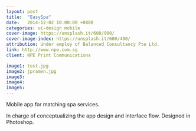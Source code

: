 ```yaml
---
layout: post
title:  "EasySpa"
date:   2014-12-02 10:00:00 +0800
categories: ui-design mobile
cover-image: https://unsplash.it/600/900/
cover-image-index: https://unsplash.it/600/400/
attribution: Under employ of Balanced Consultancy Pte Ltd.
link: http://www.npe.com.sg
client: NPE Print Communications

image1: test.jpg
image2: jpramen.jpg
image3:
image4:
image5:
---
```


Mobile app for matching spa services.

In charge of conceptualizing the app design and interface flow. Designed in Photoshop.